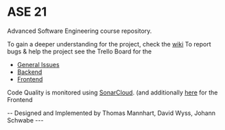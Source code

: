 # ASE 21
Advanced Software Engineering course repository.

To gain a deeper understanding for the project, check the [wiki](https://github.com/johannschwabe/ASEv3/wiki)
To report bugs & help the project see the Trello Board for the
* [General Issues](https://trello.com/b/vKnwu8M5/general)
* [Backend](https://trello.com/b/wzDBzvwY/backend)
* [Frontend](https://trello.com/b/vw6tmCrR/frontend)

Code Quality is monitored using [SonarCloud](https://sonarcloud.io/organizations/johannschwabe/projects?sort=name). 
(and additionally [here](https://github.com/johannschwabe/ASEv3/tree/main/frontend) for the Frontend

-- Designed and Implemented by Thomas Mannhart, David Wyss, Johann Schwabe ---
